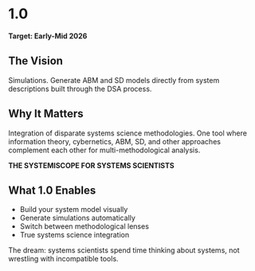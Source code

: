 # 1.0

**Target: Early-Mid 2026**

## The Vision

Simulations. Generate ABM and SD models directly from system descriptions built through the DSA process.

## Why It Matters

Integration of disparate systems science methodologies. One tool where information theory, cybernetics, ABM, SD, and other approaches complement each other for multi-methodological analysis.

**THE SYSTEMISCOPE FOR SYSTEMS SCIENTISTS**

## What 1.0 Enables

- Build your system model visually
- Generate simulations automatically
- Switch between methodological lenses
- True systems science integration

The dream: systems scientists spend time thinking about systems, not wrestling with incompatible tools.